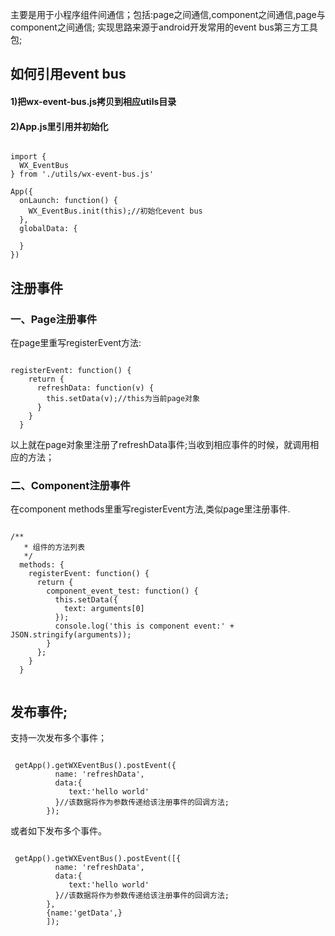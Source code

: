 主要是用于小程序组件间通信；包括:page之间通信,component之间通信,page与component之间通信;
实现思路来源于android开发常用的event bus第三方工具包;
## 如何引用event bus
   #### 1)把wx-event-bus.js拷贝到相应utils目录
   #### 2)App.js里引用并初始化
<pre><code>   
import {
  WX_EventBus
} from './utils/wx-event-bus.js'

App({
  onLaunch: function() {
    WX_EventBus.init(this);//初始化event bus
  },
  globalData: {

  }
})
</code></pre>
## 注册事件
### 一、Page注册事件
在page里重写registerEvent方法:
<pre><code>
registerEvent: function() {
    return {
      refreshData: function(v) {
        this.setData(v);//this为当前page对象
      }
    }
  }
</code></pre>
以上就在page对象里注册了refreshData事件;当收到相应事件的时候，就调用相应的方法；

### 二、Component注册事件
在component methods里重写registerEvent方法,类似page里注册事件.
<pre><code>
/**
   * 组件的方法列表
   */
  methods: {
    registerEvent: function() {
      return {
        component_event_test: function() {
          this.setData({
            text: arguments[0]
          });
          console.log('this is component event:' + JSON.stringify(arguments));
        }
      };
    }
  }
  </code></pre>
 ## 发布事件;
 支持一次发布多个事件；
 
<pre><code>
 getApp().getWXEventBus().postEvent({
          name: 'refreshData',
          data:{
             text:'hello world'
          }//该数据将作为参数传递给该注册事件的回调方法;
        });
</code></pre>
或者如下发布多个事件。
 <pre><code>
 getApp().getWXEventBus().postEvent([{
          name: 'refreshData',
          data:{
             text:'hello world'
          }//该数据将作为参数传递给该注册事件的回调方法;
        },
        {name:'getData',}
        ]);
</code></pre>
